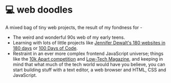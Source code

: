 # 💻 web doodles 
A mixed bag of tiny web projects, the result of my fondness for - 

* The weird and wonderful 90s web of my early teens.
* Learning with lots of little projects like <a href="https://jenniferdewalt.com/">Jennifer Dewalt's 180 websites in 180 days</a> or <a href="https://www.100daysofcode.com/">100 Days of Code</a>.
* Restraint in an ever more complex frontend JavaScript universe; things like the <a href="https://a-k-apart.com/">10k Apart competition</a> and <a href="https://solar.lowtechmagazine.com/">Low-Tech Magazine</a>, and keeping in mind that what much of the tech world would have you believe, you can start building stuff with a text editor, a web browser and HTML, CSS and JavaScript.
